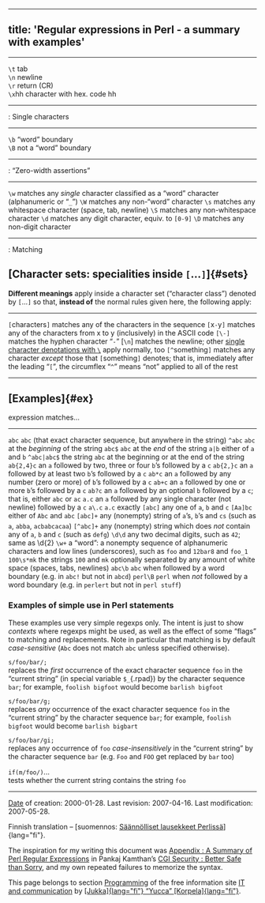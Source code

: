---
title: 'Regular expressions in Perl - a summary with examples'
----------------------------------

-------- -----------------------------                           
`\t`     tab                    
`\n`     newline                
`\r`     return (CR)            
`\x`hh   character with hex. code hh                             
-------- -----------------------------                           

: Single characters             

------ -----------------------  
`\b`   “word” boundary          
`\B`   not a “word” boundary    
------ -----------------------  
							   
: “Zero-width assertions”       
                                   

  ------ -----------------------------------------------------------------------------------------
  `\w`   matches any *single* character classified as a “word” character (alphanumeric or “`_`”)
  `\W`   matches any non-“word” character
  `\s`   matches any whitespace character (space, tab, newline)
  `\S`   matches any non-whitespace character
  `\d`   matches any digit character, equiv. to `[0-9]`
  `\D`   matches any non-digit character
  ------ -----------------------------------------------------------------------------------------

  : Matching

[Character sets: specialities inside `[`...`]`]{#sets}
------------------------------------------------------

**Different meanings** apply inside a character set (“character class”)
denoted by `[`...`]` so that, **instead of** the normal rules given
here, the following apply:

  ------------------ ------------------------------------------------------------------------------------------------------------------------------------------------------------------------------
  `[`characters`]`   matches any of the characters in the sequence
  `[`x`-`y`]`        matches any of the characters from x to y (inclusively) in the ASCII code
  `[\-]`             matches the hyphen character “`-`”
  \[`\n`\]           matches the newline; other [single character denotations with `\`](#esc) apply normally, too
  `[^`something`]`   matches any character *except* those that `[`something`]` denotes; that is, immediately after the leading “`[`”, the circumflex “`^`” means “not” applied to all of the rest
  ------------------ ------------------------------------------------------------------------------------------------------------------------------------------------------------------------------

[Examples]{#ex}
---------------

  expression    matches...
  ------------- ------------------------------------------------------------------------------------------------------------------------------
  `abc`         `abc` (that exact character sequence, but anywhere in the string)
  `^abc`        `abc` at the *beginning* of the string
  `abc$`        `abc` at the *end* of the string
  `a|b`         either of `a` and `b`
  `^abc|abc$`   the string `abc` at the beginning or at the end of the string
  `ab{2,4}c`    an `a` followed by two, three or four `b`’s followed by a `c`
  `ab{2,}c`     an `a` followed by at least two `b`’s followed by a `c`
  `ab*c`        an `a` followed by any number (zero or more) of `b`’s followed by a `c`
  `ab+c`        an `a` followed by one or more `b`’s followed by a `c`
  `ab?c`        an `a` followed by an optional `b` followed by a `c`; that is, either `abc` or `ac`
  `a.c`         an `a` followed by any single character (not newline) followed by a `c`
  `a\.c`        `a.c` exactly
  `[abc]`       any one of `a`, `b` and `c`
  `[Aa]bc`      either of `Abc` and `abc`
  `[abc]+`      any (nonempty) string of `a`’s, `b`’s and `cs` (such as `a`, `abba`, `acbabcacaa`)
  `[^abc]+`     any (nonempty) string which does *not* contain any of `a`, `b` and `c` (such as `defg`)
  `\d\d`        any two decimal digits, such as `42`; same as \\d{2}
  `\w+`         a “word”: a nonempty sequence of alphanumeric characters and low lines (underscores), such as `foo` and `12bar8` and `foo_1`
  `100\s*mk`    the strings `100` and `mk` optionally separated by any amount of white space (spaces, tabs, newlines)
  `abc\b`       `abc` when followed by a word boundary (e.g. in `abc!` but not in `abcd`)
  `perl\B`      `perl` when *not* followed by a word boundary (e.g. in `perlert` but not in `perl stuff`)

### Examples of simple use in Perl statements

These examples use very simple regexps only. The intent is just to show
*contexts* where regexps might be used, as well as the effect of some
“flags” to matching and replacements. Note in particular that matching
is by default *case-sensitive* (`Abc` does not match `abc` unless
specified otherwise).

`s/foo/bar/;`\
replaces the *first* occurrence of the exact character sequence `foo` in
the “current string” (in special variable `$_`{.rpad}) by the character
sequence `bar`; for example, `foolish bigfoot` would become
`barlish bigfoot`

`s/foo/bar/g;`\
replaces *any* occurrence of the exact character sequence `foo` in the
“current string” by the character sequence `bar`; for example,
`foolish bigfoot` would become `barlish bigbart`

`s/foo/bar/gi;`\
replaces any occurrence of `foo` *case-insensitively* in the “current
string” by the character sequence `bar` (e.g. `Foo` and `FOO` get
replaced by `bar` too)

`if(m/foo/)`...\
tests whether the current string contains the string `foo`

------------------------------------------------------------------------


[Date](http://jkorpela.fi/iso8601.html "ISO 8601, the date and time representation standard")
of creation: 2000-01-28. Last revision: 2007-04-16. Last modification:
2007-05-28.

Finnish translation – [suomennos: [Säännölliset lausekkeet
Perlissä](http://www.uta.fi/~jm58660/jutut/ohjelmointi/regexp.html)]{lang="fi"}.

The inspiration for my writing this document was [Appendix : A Summary
of Perl Regular
Expressions](http://www.irt.org/articles/js184/index.htm#appendix) in
Pankaj Kamthan’s [CGI Security : Better Safe than
Sorry](http://www.irt.org/articles/js184/index.htm), and my own repeated
failures to memorize the syntax.


This page belongs to section
[Programming](http://jkorpela.fi/prog/index.html) of the free
information site [IT and communication](http://jkorpela.fi/indexen.html)
by [[Jukka]{lang="fi"} “Yucca”
[Korpela]{lang="fi"}](http://jkorpela.fi/personal.html "Jukka K. Korpela, an IT generalist and specialist (personal home page)").


